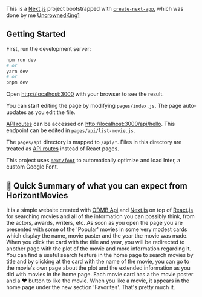 This is a [Next.js](https://nextjs.org/) project bootstrapped with [`create-next-app`](https://github.com/vercel/next.js/tree/canary/packages/create-next-app), which was done by me [UncrownedKing1](https://github.com/UncrownedKing1)

## Getting Started

First, run the development server:

```bash
npm run dev
# or
yarn dev
# or
pnpm dev
```

Open [http://localhost:3000](http://localhost:3000) with your browser to see the result.

You can start editing the page by modifying `pages/index.js`. The page auto-updates as you edit the file.

[API routes](https://nextjs.org/docs/api-routes/introduction) can be accessed on [http://localhost:3000/api/hello](http://localhost:3000/api/hello). This endpoint can be edited in `pages/api/list-movie.js`.

The `pages/api` directory is mapped to `/api/*`. Files in this directory are treated as [API routes](https://nextjs.org/docs/api-routes/introduction) instead of React pages.

This project uses [`next/font`](https://nextjs.org/docs/basic-features/font-optimization) to automatically optimize and load Inter, a custom Google Font.

## 📔 Quick Summary of what you can expect from HorizontMovies 

It is a simple website created with [ODMB Api](https://www.omdbapi.com) and [Next.js](https://nextjs.org/) on top of [React.js](https://react.dev/) for searching movies and all of the information you can possibly think, from the actors, awards, writers, etc. 
As soon as you open the page you are presented with some of the 'Popular' movies in some very modest cards which display the name, movie paster and the year the movie was made. When you click the card with the title and year, you will be redirected to another page with the plot of the movie and more information regarding it. 
You can find a useful search feature in the home page to search movies by title and by clicking at the card with the name of the movie, you can go to the movie's own page about the plot and the extended information as you did with movies in the home page. Each movie card has a the movie poster and a ❤️ button to like the movie. When you like a movie, it appears in the home page under the new section 'Favorites'. That's pretty much it.



